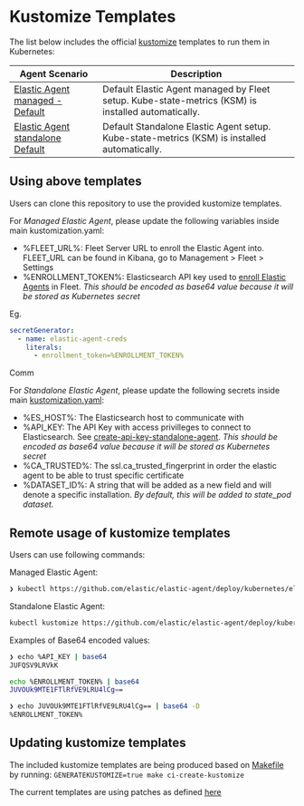 # Kustomize Templates

The list below includes the official [kustomize](https://github.com/kubernetes-sigs/kustomize) templates to run them in Kubernetes:

Agent Scenario | Description
---- | ----
[Elastic Agent managed - Default ](./elastic-agent-managed/) | Default Elastic Agent managed by Fleet setup. Kube-state-metrics (KSM) is installed automatically.
[Elastic Agent standalone Default ](./elastic-agent-standalone/) | Default Standalone Elastic Agent setup. Kube-state-metrics (KSM) is installed automatically.

## Using above templates

Users can clone this repository to use the provided kustomize templates.

For *Managed Elastic Agent*, please update the following variables inside main kustomization.yaml:

- %FLEET_URL%: Fleet Server URL to enroll the Elastic Agent into. FLEET_URL can be found in Kibana, go to Management > Fleet > Settings
- %ENROLLMENT_TOKEN%: Elasticsearch API key used to [enroll Elastic Agents](https://www.elastic.co/guide/en/fleet/current/fleet-enrollment-tokens.html#fleet-enrollment-tokens) in Fleet. *This should be encoded as base64 value because it will be stored as Kubernetes secret*

Eg.

```yaml
secretGenerator:
  - name: elastic-agent-creds
    literals:
      - enrollment_token=%ENROLLMENT_TOKEN%
```

Comm

For *Standalone Elastic Agent*, please update the following secrets inside main [kustomization.yaml](./elastic-agent-managed/kustomization.yaml):

- %ES_HOST%: The Elasticsearch host to communicate with
- %API_KEY: The API Key with access privilleges to connect to Elasticsearch. See [create-api-key-standalone-agent](https://www.elastic.co/guide/en/fleet/current/grant-access-to-elasticsearch.html#create-api-key-standalone-agent). *This should be encoded as base64 value because it will be stored as Kubernetes secret*
- %CA_TRUSTED%: The ssl.ca_trusted_fingerprint in order the elastic agent to be able to trust specific certificate
- %DATASET_ID%: A string that will be added as a new field and will denote a specific installation. *By default, this will be added to state_pod dataset.*

## Remote usage of kustomize templates

Users can use following commands:

Managed Elastic Agent:

```bash
❯ kubectl https://github.com/elastic/elastic-agent/deploy/kubernetes/elastic-agent-kustomize/default/elastic-agent-maanged\?ref\=main | sed -e "s/JUVOUk9MTE1FTlRfVE9LRU4l/base64_ENCODED_ENROLLMENT_TOKEN/g" -e "s/%FLEET_URL%/https:\/\/localhost:9200/g" | kubectl apply -f-

```

Standalone Elastic Agent:

```bash
kubectl kustomize https://github.com/elastic/elastic-agent/deploy/kubernetes/elastic-agent-kustomize/default/elastic-agent-standalone\?ref\=main | sed -e "s/JUFQSV9LRVkl/<base64_encoded_APIKEY>/g" -e "s/%ES_HOST%/https:\/\/localhost:9200/g" -e "s/%CA_TRUSTED%/ca_trusted_fingerprint/g" -e "s/%DATASET_ID%/12345/g" | kubectl apply -f-
```

Examples of Base64 encoded values:

```bash
❯ echo %API_KEY | base64
JUFQSV9LRVkK

echo %ENROLLMENT_TOKEN% | base64
JUVOUk9MTE1FTlRfVE9LRU4lCg==

❯ echo JUVOUk9MTE1FTlRfVE9LRU4lCg== | base64 -D
%ENROLLMENT_TOKEN%
```

## Updating kustomize templates

The included kustomize templates are being produced based on [Makefile](../../Makefile) by running: `GENERATEKUSTOMIZE=true make ci-create-kustomize`

The current templates are using patches as defined [here](https://github.com/elastic/elastic-agent/blob/main/deploy/kubernetes/elastic-agent-kustomize/default/elastic-agent-managed/kustomization.yaml)
